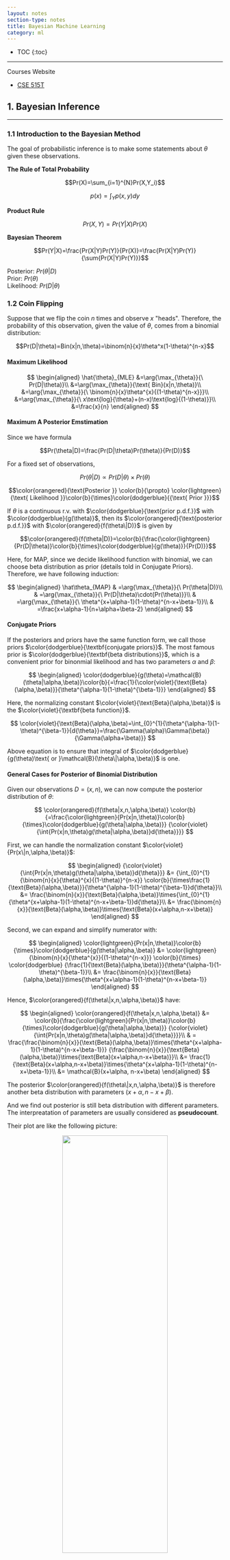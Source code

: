 ```yaml
---
layout: notes
section-type: notes
title: Bayesian Machine Learning
category: ml
---
```


* TOC
{:toc}
---

Courses Website
* [CSE 515T](https://www.cse.wustl.edu/~garnett/cse515t/fall_2019/)


## 1. Bayesian Inference
<hr>

### 1.1 Introduction to the Bayesian Method

The goal of probabilistic inference is to make some statements about $\theta$ given these observations.

**The Rule of Total Probability** 

$$Pr(X)=\sum_{i=1}^{N}Pr(X,Y_i)$$

$$p(x)=\int_{Y}p(x,y)dy$$

**Product Rule**  

$$Pr(X,Y)=Pr(Y|X)Pr(X)$$

**Bayesian Theorem**  

$$Pr(Y|X)=\frac{Pr(X|Y)Pr(Y)}{Pr(X)}=\frac{Pr(X|Y)Pr(Y)}{\sum{Pr(X|Y)Pr(Y)}}$$

Posterior: $Pr(\theta|D)$  
Prior: $Pr(\theta)$  
Likelihood: $Pr(D|\theta)$  



### 1.2 Coin Flipping

Suppose that we flip the coin $n$ times and observe $x$ "heads". Therefore, the probability of this observation, given the value of $\theta$, comes from a binomial distribution:

$$Pr(D|\theta)=Bin(x|n,\theta)=\binom{n}{x}\theta^x(1-\theta)^{n-x}$$

#### **Maximum Likelihood**  

$$
\begin{aligned}
\hat{\theta}_{MLE}
&=\arg{\max_{\theta}}{\ Pr(D|\theta)}\\
&=\arg{\max_{\theta}}{\text{ Bin}(x|n,\theta)}\\
&=\arg{\max_{\theta}}{\ \binom{n}{x}\theta^{x}{(1-\theta)^{n-x}}}\\
&=\arg{\max_{\theta}}{\ x\text{log}{\theta}+(n-x)\text{log}{(1-\theta)}}\\
&=\frac{x}{n}
\end{aligned}
$$  


#### **Maximum A Posterior Emstimation**  
Since we have formula

$$Pr(\theta|D)=\frac{Pr(D|\theta)Pr(\theta)}{Pr(D)}$$

For a fixed set of observations,

$$Pr(\theta|D) \propto Pr(D|\theta)\times{Pr(\theta)}$$  

$$\color{orangered}{\text{Posterior }} \color{b}{\propto} \color{lightgreen}{\text{ Likelihood }}\color{b}{\times}\color{dodgerblue}{{\text{ Prior }}}$$

If $\theta$ is a continuous r.v. with $\color{dodgerblue}{\text{prior p.d.f.}}$ with $\color{dodgerblue}{g(\theta)}$, then its $\color{orangered}{\text{posterior p.d.f.}}$ with $\color{orangered}{f(\theta\|D)}$ is given by

$$\color{orangered}{f(\theta|D)}=\color{b}{\frac{\color{lightgreen}{Pr(D|\theta)}\color{b}{\times}\color{dodgerblue}{g(\theta)}}{Pr(D)}}$$ 

Here, for MAP, since we decide likelihood function with binomial, we can choose beta distribution as prior (details told in Conjugate Priors). Therefore, we have following induction:

$$
\begin{aligned}
\hat\theta_{MAP}
& =\arg{\max_{\theta}}{\ Pr(\theta|D)}\\
& =\arg{\max_{\theta}}{\ Pr(D|\theta)\cdot{Pr(\theta)}}\\
& =\arg{\max_{\theta}}{\ \theta^{x+\alpha-1}(1-\theta)^{n-x+\beta-1}}\\
& =\frac{x+\alpha-1}{n+\alpha+\beta-2}
\end{aligned}
$$

#### **Conjugate Priors**

If the posteriors and priors have the same function form, we call those priors $\color{dodgerblue}{\textbf{conjugate priors}}$. The most famous prior is $\color{dodgerblue}{\textbf{beta distributions}}$, which is a convenient prior for binonmial likelihood and has two parameters $\alpha$ and $\beta$:

$$ 
\begin{aligned}
\color{dodgerblue}{g(\theta)=\mathcal{B}(\theta|\alpha,\beta)}\color{b}{=\frac{1}{\color{violet}{\text{Beta}(\alpha,\beta)}}{\theta^{\alpha-1}(1-\theta)^{\beta-1}}}
\end{aligned}
$$

Here, the normalizing constant $\color{violet}{\text{Beta}(\alpha,\beta)}$ is the $\color{violet}{\textbf{beta function}}$.

$$ 
\color{violet}{\text{Beta}(\alpha,\beta)=\int_{0}^{1}{\theta^{\alpha-1}(1-\theta)^{\beta-1}}{d{\theta}}=\frac{\Gamma(\alpha)\Gamma(\beta)}{\Gamma(\alpha+\beta)}}
$$

Above equation is to ensure that integral of $\color{dodgerblue}{g(\theta)\text{ or }\mathcal{B}(\theta\|\alpha,\beta)}$ is one.

#### **General Cases for Posterior of Binomial Distribution**

Given our observations $D=(x,n)$, we can now compute the posterior distribution of $\theta$:

$$
\color{orangered}{f(\theta|x,n,\alpha,\beta)}
\color{b}{=\frac{\color{lightgreen}{Pr(x|n,\theta)}\color{b}{\times}\color{dodgerblue}{g(\theta|\alpha,\beta)}}
{\color{violet}{\int{Pr(x|n,\theta)g(\theta|\alpha,\beta)}d{\theta}}}}
$$

First, we can handle the normalization constant $\color{violet}{Pr(x\|n,\alpha,\beta)}$:

$$
\begin{aligned}
{\color{violet}{\int{Pr(x|n,\theta)g(\theta|\alpha,\beta)}d{\theta}}}
&= {\int_{0}^{1}{\binom{n}{x}{\theta}^{x}{(1-\theta)}^{n-x}} 
\color{b}{\times\frac{1}{\text{Beta}(\alpha,\beta)}}{\theta^{\alpha-1}(1-\theta)^{\beta-1}}d{\theta}}\\
&= \frac{\binom{n}{x}}{\text{Beta}(\alpha,\beta)}\times{\int_{0}^{1}{\theta^{x+\alpha-1}(1-\theta)^{n-x+\beta-1}}d{\theta}}\\
&= \frac{\binom{n}{x}}{\text{Beta}(\alpha,\beta)}\times{\text{Beta}(x+\alpha,n-x+\beta)}
\end{aligned}
$$

Second, we can expand and simplify numerator with:

$$
\begin{aligned}
\color{lightgreen}{Pr(x|n,\theta)}\color{b}{\times}\color{dodgerblue}{g(\theta|\alpha,\beta)}
&= \color{lightgreen}{\binom{n}{x}{\theta^{x}}{(1-\theta)^{n-x}}}
\color{b}{\times}
\color{dodgerblue}
{\frac{1}{\text{Beta}(\alpha,\beta)}}{\theta^{\alpha-1}(1-\theta)^{\beta-1}}\\
&= \frac{\binom{n}{x}}{\text{Beta}(\alpha,\beta)}\times{\theta^{x+\alpha-1}(1-\theta)^{n-x+\beta-1}}
\end{aligned}
$$


Hence, $\color{orangered}{f(\theta\|x,n,\alpha,\beta)}$ have:

$$
\begin{aligned}
\color{orangered}{f(\theta|x,n,\alpha,\beta)}
&= \color{b}{\frac{\color{lightgreen}{Pr(x|n,\theta)}\color{b}{\times}\color{dodgerblue}{g(\theta|\alpha,\beta)}}
{\color{violet}{\int{Pr(x|n,\theta)g(\theta|\alpha,\beta)}d{\theta}}}}\\
& = \frac{\frac{\binom{n}{x}}{\text{Beta}(\alpha,\beta)}\times{\theta^{x+\alpha-1}(1-\theta)^{n-x+\beta-1}}}
{\frac{\binom{n}{x}}{\text{Beta}(\alpha,\beta)}\times{\text{Beta}(x+\alpha,n-x+\beta)}}\\
&= \frac{1}
{\text{Beta}(x+\alpha,n-x+\beta)}\times{\theta^{x+\alpha-1}(1-\theta)^{n-x+\beta-1}}\\
&= \mathcal{B}(x+\alpha, n-x+\beta)
\end{aligned}
$$

The posterior $\color{orangered}{f(\theta\|x,n,\alpha,\beta)}$ is therefore another beta distribution with parameters $(x+\alpha,n-x+\beta)$. 

And we find out posterior is still beta distribution with different parameters. The interpreatation of parameters are usually considered as **pseudocount**.

Their plot are like the following picture:

<center>
<img class="center large" src=".//bml/001.png" height="50%" width="70%">
</center>

#### **Special Case for Prior**

* Suppose prior representing an expectation of coins biased toward more heads:

$$
\color{dodgerblue}{g(\theta)}
\color{b}{
=
\begin{cases}
    2\theta\ \ 0\leq{\theta}\leq{1} \\
    0\ \ \ \ \text{otherwise}
\end{cases}}
$$

* Using above prior, the posterior p.d.f. $f$ is given by:

$$
\begin{aligned}
\color{orangered}{f(\theta|x,n)}&\propto{\binom{n}{x}\theta^x(1-\theta)^{n-x}\times{2\theta}}\\
&\propto {{\theta^{x+1}}(1-\theta)^{n-x}}
\end{aligned}
$$

* From above formula, we will observe one more head than former belief, which is counted with **Pseudocount**

#### **Posterior Predictive Distributions**

With posterior function $\color{orangered}{\textbf{(conjugate priors)}}$ of $\color{orangered}{f(\theta\|D)}$ on parameters $\theta$ given observations $D$, we can compute a distribution on future observations that does not depend on assuming any particular parameter values.

$$Pr(X=x|D)=\int_{-\infty}^{{+\infty}}Pr(X=x|\theta)\color{orangered}{\ f{(\theta|D)}}\color{b}d\theta$$

For example:  
* When the prior on $\theta$ is $\text{beta}(\alpha,\beta)$, $X$ is a binary random variable with $Pr(X=1)=\theta$.  
* Here, $n$ Bernoulli experiments have been observed in which $X=1$ occured $x$ times, above equation becomes:

$$
\begin{aligned}
Pr(X=1|D)
& = \int_{0}^{1}\color{dodgerblue}{Pr(X=1|\theta)}\color{orangered}{\ f{(\theta|D)}}\color{b}{d\theta}\\
& = \int_{0}^{1}\color{dodgerblue}{\theta}\color{orangered}{\frac{(n+\alpha+\beta-1)!}{(x+\alpha-1)!(n-x+\beta-1)!}}\color{orangered}{\theta^{x+\alpha-1}(1-\theta)^{n-x+\beta-1}}\color{b}{d\theta}\\
& = \int_{0}^{1}\color{b}{\frac{(n+\alpha+\beta-1)!}{(x+\alpha-1)!(n-x+\beta-1)!}}{\theta^{x+\alpha}(1-\theta)^{n-x+\beta-1}}d{\theta}\\
& = \color{b}{\frac{(n+\alpha+\beta-1)!}{(x+\alpha-1)!(n-x+\beta-1)!}}\color{violet}{\int_{0}^{1}{\theta^{x+\alpha}(1-\theta)^{n-x+\beta-1}}d{\theta}}\\
& = \color{b}{\frac{(n+\alpha+\beta-1)!}{(x+\alpha-1)!(n-x+\beta-1)!}}\color{violet}{\text{ Beta}(x+\alpha,n-x+\beta)}\\
& = \color{b}{\frac{(n+\alpha+\beta-1)!}{(x+\alpha-1)!(n-x+\beta-1)!}}\color{violet}{\frac{(x+\alpha)!(n-x+\beta-1)!}{(n+\alpha+\beta)!}}\\
& = \frac{x+\alpha}{n+\alpha+\beta}
\end{aligned}
$$

Here, we re-introduce $\color{violet}{\textbf{beta function}}$ concept.

$$ 
\begin{aligned}
\color{violet}{\textbf{beta function}}
&:\color{b}{\text{Beta}(\alpha,\beta)=\int_{0}^{1}{\theta^{\alpha-1}(1-\theta)^{\beta-1}}{d{\theta}}=\frac{\Gamma(\alpha)\Gamma(\beta)}{\Gamma(\alpha+\beta)}}\\
\color{violet}{\textbf{beta distribution}}
&:\color{b}{\text{Beta}(\theta|\alpha,\beta)=\frac{1}{\text{Beta}(\alpha,\beta)}{\theta^{\alpha-1}(1-\theta)^{\beta-1}}}
\end{aligned}
$$

#### **Multinomial Distribution**

* Here, *binomial distribution* becomes *multinomial distribution*.
* *Beta distribution* becomes *Dirichlet* prior.

Likelihood  

$$Pr(X|\theta)=\text{Mu}(x|\theta)=\prod_{j=1}^{K}{\theta_{j}^{I(x=j)}}$$

$$Pr(x|\theta)=\text{Mu}(x|\theta)=\prod_{j=1}^{K}{\theta_{j}^{x_j}}$$

$$
\begin{aligned}
Pr(D|\theta)
&=\prod_{n=1}^{N}\prod_{j=1}^{K}{\theta_{j}^{I(x_{n}=j)}}\ \ \ (D=\{x_1,x_2,\cdots,x_N \})\\
Pr(N_1,N_2,\cdots,N_k|N)
&=\text{Mu}(\theta,N)=\binom{N}{N_1,N_2,\cdots,N_k}\prod_{j=1}^{K}{\theta_{j}^{N_j}}
\end{aligned}
$$

For example,

$$Pr(x_1,x_2,x_3|\theta_1,\theta_2,\theta_3)=\frac{(x_1+x_2+x_3)!}{x_1!x_2!x_3!}{\ \theta_1^{x_1}}{\theta_2^{x_2}}{\theta_3^{x_3}}$$



